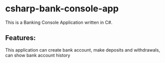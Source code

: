 # csharp-bank-console-app
This is a Banking Console Application written in C#.
## Features:
This application can create bank account, make deposits and withdrawals, can show bank account history
